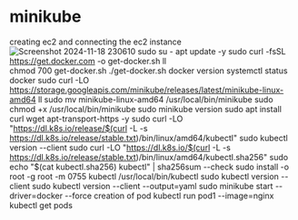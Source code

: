 # minikube
creating ec2 and connecting the ec2 instance
![Screenshot 2024-11-18 230610](https://github.com/user-attachments/assets/48722769-0d11-4658-b91a-25464ba20bf9)
sudo su -
apt update -y
sudo curl -fsSL https://get.docker.com -o get-docker.sh
ll	
chmod 700 get-docker.sh
./get-docker.sh
docker version
systemctl status docker
sudo curl -LO https://storage.googleapis.com/minikube/releases/latest/minikube-linux-amd64 
ll
sudo mv minikube-linux-amd64 /usr/local/bin/minikube
sudo chmod +x /usr/local/bin/minikube
sudo minikube version
sudo apt install curl wget apt-transport-https -y
sudo curl -LO "https://dl.k8s.io/release/$(curl -L -s https://dl.k8s.io/release/stable.txt)/bin/linux/amd64/kubectl"
sudo kubectl version --client
sudo curl -LO "https://dl.k8s.io/$(curl -L -s https://dl.k8s.io/release/stable.txt)/bin/linux/amd64/kubectl.sha256"
sudo echo "$(cat kubectl.sha256) kubectl" | sha256sum --check
sudo install -o root -g root -m 0755 kubectl /usr/local/bin/kubectl
sudo kubectl version --client
sudo kubectl version --client --output=yaml
sudo minikube start --driver=docker --force
creation of pod
kubectl run pod1 --image=nginx
kubectl get pods

